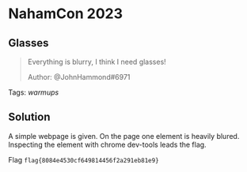 # NahamCon 2023

## Glasses

> Everything is blurry, I think I need glasses!
>
>  Author: @JohnHammond#6971
>

Tags: _warmups_

## Solution
A simple webpage is given. On the page one element is heavily blured. Inspecting the element with chrome dev-tools leads the flag.

Flag `flag{8084e4530cf649814456f2a291eb81e9}`
